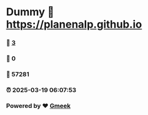 # Dummy :link: https://planenalp.github.io 
### :page_facing_up: [3](https://planenalp.github.io/tag.html) 
### :speech_balloon: 0 
### :hibiscus: 57281 
### :alarm_clock: 2025-03-19 06:07:53 
### Powered by :heart: [Gmeek](https://github.com/Meekdai/Gmeek)
